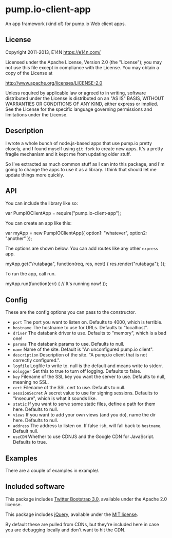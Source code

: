 # pump.io-client-app

An app framework (kind of) for pump.io Web client apps.

## License

Copyright 2011-2013, E14N https://e14n.com/

Licensed under the Apache License, Version 2.0 (the "License");
you may not use this file except in compliance with the License.
You may obtain a copy of the License at

http://www.apache.org/licenses/LICENSE-2.0

Unless required by applicable law or agreed to in writing, software
distributed under the License is distributed on an "AS IS" BASIS,
WITHOUT WARRANTIES OR CONDITIONS OF ANY KIND, either express or implied.
See the License for the specific language governing permissions and
limitations under the License.

## Description

I wrote a whole bunch of node.js-based apps that use pump.io pretty
closely, and I found myself using `git fork` to create new apps. It's
a pretty fragile mechanism and it kept me from updating older stuff.

So I've extracted as much common stuff as I can into this package, and
I'm going to change the apps to use it as a library. I think that
should let me update things more quickly.

## API

You can include the library like so:

  var PumpIOClientApp = require("pump.io-client-app");

You can create an app like this:

  var myApp = new PumpIOClientApp({
     option1: "whatever",
     option2: "another"
  });

The options are shown below. You can add routes like any other `express` app.

  myApp.get("/rutabaga", function(req, res, next) {
      res.render("rutabaga");
  });

To run the app, call run.

  myApp.run(function(err) {
    // It's running now!
  });

## Config

These are the config options you can pass to the constructor.

* `port` The port you want to listen on. Defaults to 4000, which is terrible.
* `hostname` The hostname to use for URLs. Defaults to "localhost".
* `driver` The databank driver to use. Defaults to "memory", which is a bad one!
* `params` The databank params to use. Defaults to null.
* `name` Name of the site. Default is "An unconfigured pump.io client".
* `description` Description of the site. "A pump.io client that is not correctly configured.".
* `logfile` Logfile to write to. null is the default and means write to stderr.
* `nologger` Set this to true to turn off logging. Defaults to false.
* `key` Filename of the SSL key you want the server to use. Defaults to null, meaning no SSL.
* `cert` Filename of the SSL cert to use. Defaults to null.
* `sessionSecret` A secret value to use for signing sessions. Defaults to "insecure",
   which is what it sounds like.
* `static` If you want to serve some static files, define a path for them here. Defaults to null.
* `views` If you want to add your own views (and you do), name the dir here. Defaults to null.
* `address` The address to listen on. If false-ish, will fall back to `hostname`. Default null.
* `useCDN` Whether to use CDNJS and the Google CDN for JavaScript. Defaults to true.

## Examples

There are a couple of examples in example/.

## Included software

This package includes [Twitter Bootstrap
3.0](http://getbootstrap.com/), available under the Apache 2.0
license.

This package includes [jQuery](http://jquery.com/), available under
the [MIT license](https://jquery.org/license/).

By default these are pulled from CDNs, but they're included here in
case you are debugging locally and don't want to hit the CDN.